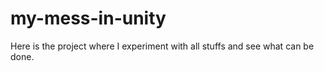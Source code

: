 # my-mess-in-unity
Here is the project where I experiment with all stuffs and see what can be done.
